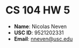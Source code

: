 # CS 104 HW 5

  - **Name**: Nicolas Neven
  - **USC ID**: 9521202331
  - **Email**: nneven@usc.edu
